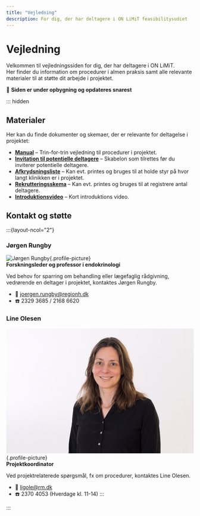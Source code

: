 ```yaml
---
title: "Vejledning"
description: For dig, der har deltagere i ON LiMiT feasibilitysudiet
---
```


# Vejledning

Velkommen til vejledningssiden for dig, der har deltagere i ON LiMiT.  
Her finder du information om procedurer i almen praksis samt alle relevante materialer til at støtte dit arbejde i projektet.

🚧 **Siden er under opbygning og opdateres snarest**

::: hidden

## Materialer

Her kan du finde dokumenter og skemaer, der er relevante for deltagelse i projektet:

- **[Manual]()** – Trin-for-trin vejledning til procedurer i projektet.
- **[Invitation til potentielle deltagere]()** – Skabelon som tilrettes før du inviterer potentielle deltagere.
- **[Afkrydsningsliste]()** – Kan evt. printes og bruges til at holde styr på hvor langt klinikken er i projektet.
- **[Rekrutteringsskema]()** – Kan evt. printes og bruges til at registrere antal deltagere.
- **[Introduktionsvideo]()** – Kort introduktions video.

## Kontakt og støtte

:::{layout-ncol="2"}

### Jørgen Rungby  
![Jørgen Rungby](images/Joergen.jpg){.profile-picture}  
**Forskningsleder og professor i endokrinologi**  

Ved behov for sparring om behandling eller lægefaglig rådgivning, vedrørende en deltager i projektet, kontaktes Jørgen Rungby.

- 📧 [joergen.rungby@regionh.dk](mailto:joergen.rungby@regionh.dk)  
- ☎️ 2329 3685 / 2168 6620

### Line Olesen  
![Line Olesen](images/Line.png){.profile-picture}  
**Projektkoordinator**  

Ved projektrelaterede spørgsmål, fx om procedurer, kontaktes Line Olesen.

- 📧 [ligole@rm.dk](mailto:ligole@rm.dk)  
- ☎️ 2370 4053 (Hverdage kl. 11-14)
:::

:::
